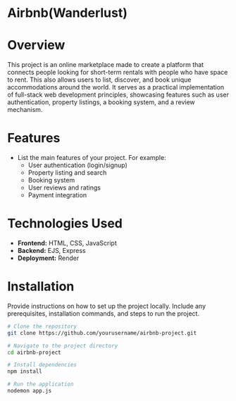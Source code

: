# Airbnb(Wanderlust)
# Overview
This  project is an online marketplace made to create a platform that connects people looking for short-term rentals with people who have space to rent.  This also allows users to list, discover, and book unique accommodations around the world. It serves as a practical implementation of full-stack web development principles, showcasing features such as user authentication, property listings, a booking system, and a review mechanism.
# Features
- List the main features of your project. For example:
  - User authentication (login/signup)
  - Property listing and search
  - Booking system
  - User reviews and ratings
  - Payment integration

# Technologies Used
- **Frontend:** HTML, CSS, JavaScript
- **Backend:** EJS, Express
- **Deployment:** Render
# Installation
Provide instructions on how to set up the project locally. Include any prerequisites, installation commands, and steps to run the project.

```bash
# Clone the repository
git clone https://github.com/yourusername/airbnb-project.git

# Navigate to the project directory
cd airbnb-project

# Install dependencies
npm install

# Run the application
nodemon app.js
